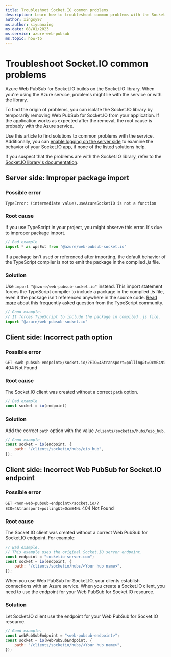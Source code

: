 ```yaml
---
title: Troubleshoot Socket.IO common problems
description: Learn how to troubleshoot common problems with the Socket.IO library and the Azure Web PubSub service.
author: xingsy97
ms.author: siyuanxing
ms.date: 08/01/2023
ms.service: azure-web-pubsub
ms.topic: how-to
---
```

# Troubleshoot Socket.IO common problems

Azure Web PubSub for Socket.IO builds on the Socket.IO library. When you're using the Azure service, problems might lie with the service or with the library.

To find the origin of problems, you can isolate the Socket.IO library by temporarily removing Web PubSub for Socket.IO from your application. If the application works as expected after the removal, the root cause is probably with the Azure service.

Use this article to find solutions to common problems with the service. Additionally, you can [enable logging on the server side](./socketio-troubleshoot-logging.md#server-side) to examine the behavior of your Socket.IO app, if none of the listed solutions help.

If you suspect that the problems are with the Socket.IO library, refer to the [Socket.IO library's documentation](https://socket.io/docs/v4/troubleshooting-connection-issues/).

## Server side: Improper package import

### Possible error

`TypeError: (intermediate value).useAzureSocketIO is not a function`

### Root cause

If you use TypeScript in your project, you might observe this error. It's due to improper package import.

```typescript
// Bad example
import * as wpsExt from "@azure/web-pubsub-socket.io"
```

If a package isn't used or referenced after importing, the default behavior of the TypeScript compiler is not to emit the package in the compiled *.js* file.

### Solution

Use `import "@azure/web-pubsub-socket.io"` instead. This import statement forces the TypeScript compiler to include a package in the compiled *.js* file, even if the package isn't referenced anywhere in the source code. [Read more](https://github.com/Microsoft/TypeScript/wiki/FAQ#why-are-imports-being-elided-in-my-emit) about this frequently asked question from the TypeScript community.

```typescript
// Good example. 
// It forces TypeScript to include the package in compiled .js file.
import "@azure/web-pubsub-socket.io"
```

## Client side: Incorrect path option

### Possible error

`GET <web-pubsub-endpoint>/socket.io/?EIO=4&transport=polling&t=OcmE4Ni` 404 Not Found

### Root cause

The Socket.IO client was created without a correct `path` option.

```javascript
// Bad example
const socket = io(endpoint)
```

### Solution 

Add the correct `path` option with the value `/clients/socketio/hubs/eio_hub`.

```javascript
// Good example
const socket = io(endpoint, {
    path: "/clients/socketio/hubs/eio_hub",
});
```

## Client side: Incorrect Web PubSub for Socket.IO endpoint

### Possible error

`GET <non-web-pubsub-endpoint>/socket.io/?EIO=4&transport=polling&t=OcmE4Ni` 404 Not Found

### Root cause

The Socket.IO client was created without a correct Web PubSub for Socket.IO endpoint. For example:

```javascript
// Bad example. 
// This example uses the original Socket.IO server endpoint. 
const endpoint = "socketio-server.com";
const socket = io(endpoint, {
    path: "/clients/socketio/hubs/<Your hub name>",
});
```

When you use Web PubSub for Socket.IO, your clients establish connections with an Azure service. When you create a Socket.IO client, you need to use the endpoint for your Web PubSub for Socket.IO resource.  

### Solution

Let Socket.IO client use the endpoint for your Web PubSub for Socket.IO resource.

```javascript
// Good example.
const webPubSubEndpoint = "<web-pubsub-endpoint>";
const socket = io(webPubSubEndpoint, {
    path: "/clients/socketio/hubs/<Your hub name>",
});
```
